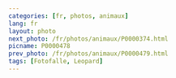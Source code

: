 ```yaml
---
categories: [fr, photos, animaux]
lang: fr
layout: photo
next_photo: /fr/photos/animaux/P0000374.html
picname: P0000478
prev_photo: /fr/photos/animaux/P0000479.html
tags: [Fotofalle, Leopard]
---
```

